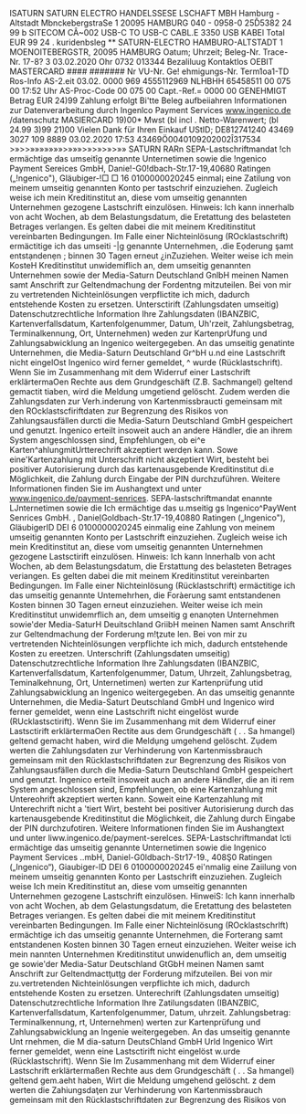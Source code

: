 ISATURN SATURN ELECTRO HANDELSSESE LSCHAFT MBH Hamburg - Altstadt MbnckebergstraSe 1 20095 HAMBURG 040 - 0958-0 25Ď5382 24 99 b SITECOM CÂ~002 USB-C TO USB-C CABL.E 3350 USB KABEl Total EUR 99 24 . kuridenbsleg ** SATURN-ELECTRO HAMBURO-ALTSTADT 1 MOENOITEBERGSTR, 20095 HAMBURG Oatum; Uhrzeit; Beleg-Nr. Trace-Nr. 17-8? 3 03.02.2020 Ohr 0732 013344 Bezaliluug Kontaktlos OEBIT MASTERCARD #### ####### Nr VU-Nr. Ge! ehmigungs-Nr. Term1oa1-TD Ros-Info AS-2.eit 03.02. 0000 969 4555112969 NLHBHH 65458511 00 075 00 17:52 Uhr AS-Proc-Code 00 075 00 Capt.-Ref.= 0000 00 GENEHMIGT Betrag EUR 24)99 Zahlung erfolgt Bi'tte Beleg aufbeiiahren Informationen zur Datenverarbeitung durch Ingenlco Payment Services www.ingenico.de /datenschutz MASIERCARD 19)00* Mwst (bl incl . Netto-Warenwert; (bl 24.99 3)99 21)00 Vielen Dank für Ihren Einkauf UStID; DE812741240 43469 3027 109 8889 03.02.2020 17:53 43469Ö0040109202002Î317534 >»>>»»»»»»»>»»»>»>»>»>»» SATURN RARn SEPA-Lastschriftmandat !ch ermächtige das umseitîg genannte Unternetimen sowie die !ngenico Payment Sereices GmbH, Danie!-G0!dbach-Str.17-19,40680 Ratingen („!ngenico"), Gläubiger-!□ □ 16 0100000020245 einmal¡ eine Zatilung von meinem umseitig genannten Konto per tastschrif einzuziehen. Zugleich weise ich mein Kreditinstitut an, diese vom umseitig genannten Unternehmen gezogene Lastschrift einzulösen. Hinweis: Ich kann innerhalb von acht Wochen, ab dem Belastungsdatum, die Eretattung des belasteten Betrages verlangen. Es gelten dabei die mit meinem Kreditinstitut vereinbarten Bedingungen. Im Falle einer Nichteinlösung (ROcklastschrift) ermäctitige ich das umseiti -|g genannte Unternehmen, .die Eọderung şamt entstạndenẹn ; binnen 30 Tagen erneut ¿inZuziehen. Weiter weise ich mein KosteH Kreditinstitut unwidemiflich an, dem umseitig genannten Unternehmen sowie der Media-Saturn Deutschland GnlbH meinen Namen samt Anschrift zur Geltendmachung der Fordentng mitzuteilen. Bei von mir zu vertretenden Nichteinlösungen verpflictite ich mich, dadurch entstehende Kosten zu ersetzen. Untersctirift (Zahlungsdaten umseitig) Datenschutzrechtliche Information Ihre Zahlungsdaten (IBANZBIC, Kartenverfallsdatum, Kartenfolgenummer, Datum, Uh'rzeit, Zahlungsbetrag, Terminalkennung, Ort, Unternehmen) weden zur KartenprUfung und Zahlungsabwicklung an Ingenico weitergegeben. An das umseitig genatinte Unternehmen, die Media-Saturn Deutschland Gr^bH u.nd eine Lastschrift nicht eingelOst Ingenico wird ferner gemeldet, ^ wurde (Rücklastschrift). Wenn Sie im Zusammenhang mit dem Widerruf einer Lastschrift erklärtermaOen Rechte aus dem Grundgeschäft (Z.B. Sachmangel) geltend gemactit tiaben, wird die Meldung umgetiend gelöscht. Zudem werden die Zahlungsdaten zur Verh.inderung von Kartenmissbraucti gemeinsam mit den ROcklastscfiriftdaten zur Begrenzung des Risikos von Zahlungsausfällen durcti die Media-Saturn Deutschland GmbH gespeichert und genutzt. Ingenico erteilt insoweit auch an andere Händler, die an ihrem System angẹschlossẹn sind, Empfehlungen, ob ei^e Karten^ahlungmitUrtterechrift akzeptiert werdẹn kann. Sowe eine'Kartenzahlung mit Unterschrift nicht akzeptiert Wirt, besteht bei positiver Autorisierung durch das kartenausgebende Kreditinstitut di.e Möglichkeit, die Zahlung durch Eingabe der PIN durchzuführen. Weitere Informationen finden Sie im Aushangtext und unter www.ingenico.de/payment-senrices. SEPA-lastschriftmandat enannte LJnternetimen sowie die Ich ermächtige das u.mseitig gs Ingenico^PayWent Senrices GmbH. , DanieỊGoldbach-Str.17-19,40880 Ratingen („Ingenico"), GläubigerID DEI 6 0100000020245 einmalig eine Zahlung von meinem umseitig genannten Konto per Lastschrift einzuziehen. Zugleich weise ich mein Kreditinstitut an, diese vom umseitig genannten Unternehmen gezogene Lastsctirift einzulösen. Hinweis: Ich kann Innerhalb von acht Wochen, ab dem Belastungsdatum, die Erstattung des belasteten Betrages veriangen. Es gelten dabei die mit meinem Kreditinstitut vereinbarten Bedingungen. Im Falle einer Nichteinlösung (Rücklastschrift) ermäctitige ich das umseitig genannte Untemehrhen, die Foràerung samt entstandenen Kosten binnen 30 Tagen erneut einzuziehen. Weiter weise ich mein Kreditinstitut unwidemrflich an, dem umseitig g enanọten Unternehmen sowie'der Media-SaturH Deuitschland GriibH meinen Namen samt Anschrift zur Geltendmachung der Forderung m!ţzute len. Bei von mir zu vertretenden Nichteinlösungen verpflichte ich mich, dadurch entstehende Kosten zu ereetzen. Unterschrift (Zahlungsdaten umseitig) Datenschutzrechtliche Information Ihre Zahlungsdaten (IBANZBIC, Kartenverfallsdatum, Kartenfolgenummer, Datum, Uhrzeit, Zahlungsbetrag, Teminalkehnung, Ort, Unternetimen) werten zur Kartenprüfung utid Zahlungsabwicklung an Ingenico weitergegeben. An das umseitig genannte Unternehmen, die Media-Saturt Deutschland GmbH und Ingenico wird ferner gemeldet, wenn eine Lastschrift nicht eingelöst wurde (RUcklastsctirift). Wenn Sie im Zusammenhang mit dem Widerruf einer Lastsctirift erklärtermaOen Rectite aus dem Grundgeschäft ( . . Sa hmangel) geltend gemacht haben, wird die Meldụng umgehend gelöscht. Zụdem werten die Zahlungsdaten zur Verhinderung von Kartenmissbrauch gemeinsam mit den Rücklastschriftdaten zur Begrenzung des Risikos von Zahlungsausfällen durch die Media-Saturn Deutschland GmbH gespeichert und genutzt. Ingenico erteilt insoweit auch an andere Händler, die an iti rem System angeschlossen sind, Empfehlungen, ob eine Kartenzahlung mit Untereohrift akzeptiert werten kann. Soweit eine Kartenzahlung mit Unterechrift nicht a 'tiert Wirt, besteht bei positiver Autorisierung durch das kartenausgebende Kreditinstitut die Möglichkeit, die Zahlung durch Eingabe der PIN durchzufotiren. Weitere Informationen finden Sie im Aushangtext und unter liww.ingenico.de/payment-serelces. SEPA-Lastschriftmandat Icti ermächtige das umseitig genannte Unternetimen sowie die Ingẹnico Payment Services ..mbH, Daniel-G0ldbach-Str17-19., 408Ş0 Ratingen („Ingenico“), Giaubiger-ID DEI 6 0100000020245 ei'nmalig eine Zaiilung von meinem umseitig genannten Konto per Lastschrift einzuziehen. Zugleich weise Ich mein Kreditinstitut an, diese vom umseitig genannten Unternehmen gezogene Lastschrift einzulösen. HinweiS: Ich kann innerhalb von acht Wochen, ab dem Gelastungsdatum, die Eretattung des belasteten Betrages veriangen. Es gelten dabei die mit meinem Kreditinstitut vereinbarten Bedingungen. Im Falle einer Nichteinlösung (ROcklastschrlft) ermächtige ich das umseitig genannte Unternehmen, die Forterang samt entstandenen Kosten binnen 30 Tagen erneut einzuziehen. Weiter weise ich mein nannten Unternehmen Kreditinstitut unwidenuflich an, dem umseitig ge sowie'der Media-Satur Deutschland GtGbH meinen Namen samt Anschrift zur Geltendmactţutţg der Forderung mifzuteilen. Bei von mir zu.vertretenden Nichteinlösungen verpflichte ich mich, dadurch entstehende Kosten zu ersetzen. Unterechrift (Zahlungsdaten umseitig) Datenschutzrechtliche Information Ihre Zatilungsdaten (IBANZBIC, Kartenverfallsdatum, Kartenfolgenummer, Datum, uhrzeit. Zahlungsbetrag: Terminalkennung, rt, Unternehmen) werten zur Kartenprüfung und Zahlungsabwicklung an Ingenie weitergegeben. An das umseitig genannte Unt rnehmen, die M dia-saturn DeutsChland GmbH Urld Ingenico Wirt ferner gemeldet, wenn eine Lastsctirift nicht eingelöst w.urde (Rücklastschrift). Wenn Sie Im Zusammenhang mit dem Widerruf einer Lastschrift erklärtermaßen Rechte aus dem Grundgeschäft ( . . Sa hmangel) geltend gem.aeht haben, Wirt die Meldung umgehend gelöscht. z dem werten die Zahiungsdaţen zur Verhinderung von Kartenmissbrauch gemeinsam mit den Rücklastschriftdaten zur Begrenzung des Risikos von